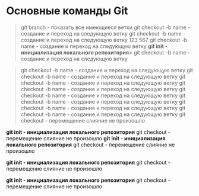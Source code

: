 # Основные команды Git
> git branch - показать все имеющиеся ветки 
> git checkout -b name - создание и переход на следующую ветку
> git checkout -b name - создание и переход на следующую ветку
123
567
> git checkout -b name - создание и переход на следующую ветку
**git init - инициализация локального репозитория**> git checkout -b name - создание и переход на следующую ветку

> git checkout -b name - создание и переход на следующую ветку
> git checkout -b name - создание и переход на следующую ветку
> git checkout -b name - создание и переход на следующую ветку
> git checkout -b name - создание и переход на следующую ветку
> git checkout -b name - создание и переход на следующую ветку
> git checkout -b name - создание и переход на следующую ветку
> git checkout -b name - создание и переход на следующую ветку
> git checkout -b name - создание и переход на следующую ветку
git checkout - перемещение
слияние не произошло

**git init - инициализация локального репозитория**
git checkout - перемещение
слияние не произошло
**git init - инициализация локального репозитория**
git checkout - перемещение
слияние не произошло

**git init - инициализация локального репозитория**
git checkout - перемещение
слияние не произошло


**git init - инициализация локального репозитория**
git checkout - перемещение
слияние не произошло
